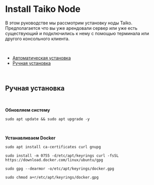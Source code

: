 <h1>Install Taiko Node</h1>
<p> В этом руководстве мы рассмотрим установку ноды Taiko. Предполагается что вы уже арендовали сервер или уже есть существующий и подключились к нему с помощью терминала или другого консольного клиента. </p> 
<br/> 
<ul> 
 <li><a href="#automatic_install">Автоматическая установка</a></li> 
 <li><a href="#manual_install">Ручная установка</a></li> 
</ul>
<p name="automatic_install"> </p>

<br/>

<div name="manual_install">
 
 <h2>Ручная установка</h2>
 
 <br>
 
 <p>
   <b>Обновляем систему</b>
   <pre><code>sudo apt update && sudo apt upgrade -y</code></pre>
 </p>

 <br>
 
 <p>
 
  <b>Устанавливаем Docker</b>
  <pre><code>sudo apt install ca-certificates curl gnupg</code></pre>
  <pre><code>sudo install -m 0755 -d/etc/apt/keyrings curl -fsSL https://download.docker.com/linux/ubuntu/gpg</code></pre>
  <pre><code>sudo gpg --dearmor -o/etc/apt/keyrings/docker.gpg</code></pre>
  <pre><code>sudo chmod a+r/etc/apt/keyrings/docker.gpg</code></pre>
  
  </p>
  
  </div>

